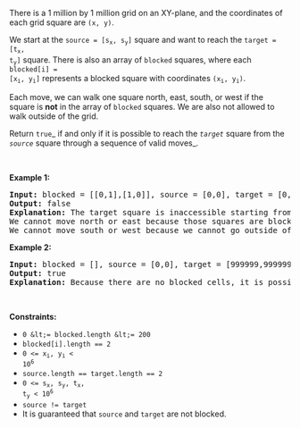 There is a 1 million by 1 million grid on an XY-plane, and the coordinates of each grid square are `` (x, y) ``.

We start at the <code>source = [s<sub>x</sub>, s<sub>y</sub>]</code> square and want to reach the <code>target = [t<sub>x</sub>, t<sub>y</sub>]</code> square. There is also an array of `` blocked `` squares, where each <code>blocked[i] = [x<sub>i</sub>, y<sub>i</sub>]</code> represents a blocked square with coordinates <code>(x<sub>i</sub>, y<sub>i</sub>)</code>.

Each move, we can walk one square north, east, south, or west if the square is __not__ in the array of `` blocked `` squares. We are also not allowed to walk outside of the grid.

Return `` true ``_ if and only if it is possible to reach the _`` target ``_ square from the _`` source ``_ square through a sequence of valid moves_.

&nbsp;

__Example 1:__

<pre>
<strong>Input:</strong> blocked = [[0,1],[1,0]], source = [0,0], target = [0,2]
<strong>Output:</strong> false
<strong>Explanation:</strong> The target square is inaccessible starting from the source square because we cannot move.
We cannot move north or east because those squares are blocked.
We cannot move south or west because we cannot go outside of the grid.
</pre>

__Example 2:__

<pre>
<strong>Input:</strong> blocked = [], source = [0,0], target = [999999,999999]
<strong>Output:</strong> true
<strong>Explanation:</strong> Because there are no blocked cells, it is possible to reach the target square.
</pre>

&nbsp;

__Constraints:__

*   `` 0 &lt;= blocked.length &lt;= 200 ``
*   `` blocked[i].length == 2 ``
*   <code>0 &lt;= x<sub>i</sub>, y<sub>i</sub> &lt; 10<sup>6</sup></code>
*   `` source.length == target.length == 2 ``
*   <code>0 &lt;= s<sub>x</sub>, s<sub>y</sub>, t<sub>x</sub>, t<sub>y</sub> &lt; 10<sup>6</sup></code>
*   `` source != target ``
*   It is guaranteed that `` source `` and `` target `` are not blocked.